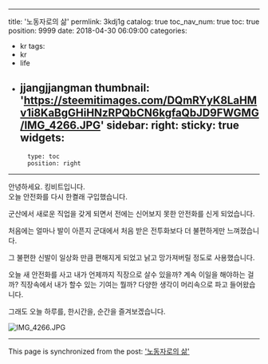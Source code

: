 
---
title: '노동자로의 삶'
permlink: 3kdj1g
catalog: true
toc_nav_num: true
toc: true
position: 9999
date: 2018-04-30 06:09:00
categories:
- kr
tags:
- kr
- life
- jjangjjangman
thumbnail: 'https://steemitimages.com/DQmRYyK8LaHMv1i8KaBgGHiHNzRPQbCN6kgfaQbJD9FWGMG/IMG_4266.JPG'
sidebar:
    right:
        sticky: true
widgets:
    -
        type: toc
        position: right
---


안녕하세요. 킹비트입니다.  
오늘 안전화를 다시 한켤래 구입했습니다. 

군산에서 새로운 직업을 갖게 되면서 
전에는 신어보지 못한 안전화를 신게 되었습니다.  

처음에는 얼마나 발이 아픈지 
군대에서 처음 받은 전투화보다 더 
불편하게만 느껴졌습니다.  

그 불편한 신발이 일상화 만큼 편해지게 
되었고 낡고 망가져버릴 정도로 사용했습니다. 

오늘 새 안전화를 사고
내가 언제까지 직장으로 살수 있을까?
계속 이일을 해야하는 걸까?
직장속에서 내가 할수 있는 기여는 뭘까? 
다양한 생각이 머리속으로 파고 들어왔습니다. 

그래도 오늘 하루를, 
한시간을,
순간을 즐겨보겠습니다. 

![IMG_4266.JPG](https://steemitimages.com/DQmRYyK8LaHMv1i8KaBgGHiHNzRPQbCN6kgfaQbJD9FWGMG/IMG_4266.JPG)

- - -

This page is synchronized from the post: ['노동자로의 삶'](https://steemit.com/@kingbit/3kdj1g)
